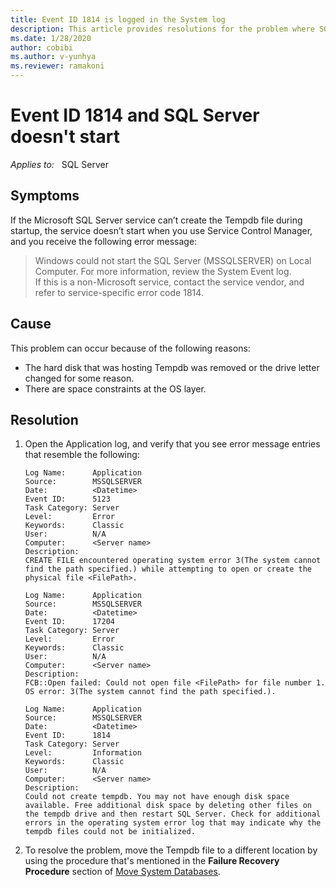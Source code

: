 ```yaml
---
title: Event ID 1814 is logged in the System log
description: This article provides resolutions for the problem where SQL Server fails to start and Event ID 1814 is logged in the System log.
ms.date: 1/28/2020
author: cobibi
ms.author: v-yunhya
ms.reviewer: ramakoni
---
```

# Event ID 1814 and SQL Server doesn't start

_Applies to:_ &nbsp; SQL Server

## Symptoms

If the Microsoft SQL Server service can’t create the Tempdb file during startup, the service doesn’t start when you use Service Control Manager, and you receive the following error message:

> Windows could not start the SQL Server (MSSQLSERVER) on Local Computer. For more information, review the System Event log.  
If this is a non-Microsoft service, contact the service vendor, and refer to service-specific error code 1814.

## Cause

This problem can occur because of the following reasons:

- The hard disk that was hosting Tempdb was removed or the drive letter changed for some reason.
- There are space constraints at the OS layer.

## Resolution

1. Open the Application log, and verify that you see error message entries that resemble the following:

    ```output
    Log Name:      Application  
    Source:        MSSQLSERVER  
    Date:          <Datetime>  
    Event ID:      5123  
    Task Category: Server  
    Level:         Error  
    Keywords:      Classic  
    User:          N/A  
    Computer:      <Server name>  
    Description:
    CREATE FILE encountered operating system error 3(The system cannot find the path specified.) while attempting to open or create the physical file <FilePath>.

    Log Name:      Application  
    Source:        MSSQLSERVER  
    Date:          <Datetime>  
    Event ID:      17204  
    Task Category: Server  
    Level:         Error  
    Keywords:      Classic  
    User:          N/A  
    Computer:      <Server name>  
    Description:
    FCB::Open failed: Could not open file <FilePath> for file number 1.  OS error: 3(The system cannot find the path specified.).

    Log Name:      Application  
    Source:        MSSQLSERVER  
    Date:          <Datetime>  
    Event ID:      1814  
    Task Category: Server  
    Level:         Information  
    Keywords:      Classic  
    User:          N/A
    Computer:      <Server name>  
    Description:
    Could not create tempdb. You may not have enough disk space available. Free additional disk space by deleting other files on the tempdb drive and then restart SQL Server. Check for additional errors in the operating system error log that may indicate why the tempdb files could not be initialized.
    ```

1. To resolve the problem, move the Tempdb file to a different location by using the procedure that's mentioned in the **Failure Recovery Procedure** section of [Move System Databases](/sql/relational-databases/databases/move-system-databases#Failure).

